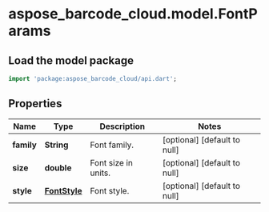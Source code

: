 # aspose_barcode_cloud.model.FontParams

## Load the model package
```dart
import 'package:aspose_barcode_cloud/api.dart';
```

## Properties
Name | Type | Description | Notes
---- | ---- | ----------- | -----
**family** | **String** | Font family. | [optional] [default to null]
**size** | **double** | Font size in units. | [optional] [default to null]
**style** | [**FontStyle**](FontStyle.md) | Font style. | [optional] [default to null]


